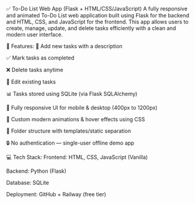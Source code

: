 ✅ To-Do List Web App (Flask + HTML/CSS/JavaScript)
A fully responsive and animated To-Do List web application built using Flask for the backend and HTML, CSS, and JavaScript for the frontend. This app allows users to create, manage, update, and delete tasks efficiently with a clean and modern user interface.

🔧 Features:
📝 Add new tasks with a description

✅ Mark tasks as completed

❌ Delete tasks anytime

🔄 Edit existing tasks

📊 Tasks stored using SQLite (via Flask SQLAlchemy)

🎨 Fully responsive UI for mobile & desktop (400px to 1200px)

🌈 Custom modern animations & hover effects using CSS

📂 Folder structure with templates/static separation

🔒 No authentication — single-user offline demo app

💻 Tech Stack:
Frontend: HTML, CSS, JavaScript (Vanilla)

Backend: Python (Flask)

Database: SQLite

Deployment: GitHub + Railway (free tier)
